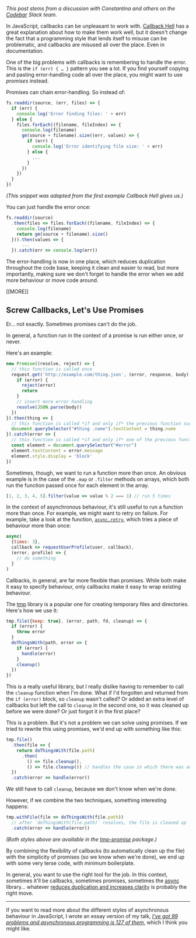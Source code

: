 *This post stems from a discussion with Constantina and others on the [Codebar][] Slack team.*

In JavaScript, callbacks can be unpleasant to work with. [Callback Hell][] has a great explanation about how to make them work well, but it doesn't change the fact that a programming style that lends itself to misuse can be problematic, and callbacks are misused all over the place. Even in documentation.

One of the big problems with callbacks is remembering to handle the error. This is the `if (err) { … }` pattern you see a lot. If you find yourself copying and pasting error-handling code all over the place, you might want to use *promises* instead.

Promises can chain error-handling. So instead of:

```javascript
fs.readdir(source, (err, files) => {
  if (err) {
    console.log('Error finding files: ' + err)
  } else {
    files.forEach((filename, fileIndex) => {
      console.log(filename)
      gm(source + filename).size((err, values) => {
        if (err) {
          console.log('Error identifying file size: ' + err)
        } else {
          ...
        }
      })
    })
  }
})
```

*(This snippet was adapted from the first example Callback Hell gives us.)*

You can just handle the error once:

```javascript
fs.readdir(source)
  .then(files => files.forEach((filename, fileIndex) => {
    console.log(filename)
    return gm(source + filename).size()
  })).then(values => {
      ...
  }).catch(err => console.log(err))
```

The error-handling is now in one place, which reduces duplication throughout the code base, keeping it clean and easier to read, but more importantly, making sure we don't forget to handle the error when we add more behaviour or move code around.

[[MORE]]

## Screw Callbacks, Let's Use Promises

Er… not exactly. Sometimes promises can't do the job.

In general, a function run in the context of a promise is run either once, or never.

Here's an example:

```javascript
new Promise((resolve, reject) => {
  // this function is called once
  request.get('http://example.com/thing.json', (error, response, body) => {
    if (error) {
      reject(error)
      return
    }
    // insert more error handling
    resolve(JSON.parse(body))
  })
}).then(thing => {
  // this function is called *if and only if* the previous function succeeded
  document.querySelector("#thing .name").textContent = thing.name
}).catch(error => {
  // this function is called *if and only if* one of the previous functions failed
  const element = document.querySelector("#error")
  element.textContent = error.message
  element.style.display = 'block'
})
```

Sometimes, though, we want to run a function more than once. An obvious example is in the case of the `.map` or `.filter` methods on arrays, which both run the function passed once for each element in the array.

```javascript
[1, 2, 3, 4, 5].filter(value => value % 2 === 1) // run 5 times
```

In the context of asynchronous behaviour, it's still useful to run a function more than once. For example, we might want to retry on failure. For example, take a look at the function, [`async.retry`][async.retry], which tries a piece of behaviour more than once:

```javascript
async(
  {times: 3},
  callback => requestUserProfile(user, callback),
  (error, profile) => {
    // do something
  }
)
```

Callbacks, in general, are far more flexible than promises. While both make it easy to specify behaviour, only callbacks make it easy to wrap existing behaviour.

The [tmp][] library is a popular one for creating temporary files and directories. Here's how we use it:

```javascript
tmp.file({keep: true}, (error, path, fd, cleanup) => {
  if (error) {
    throw error
  }
  doThingsWith(path, error => {
    if (error) {
      handle(error)
    }
    cleanup()
  })
})
```

This is a really useful library, but I really dislike having to remember to call the `cleanup` function when I'm done. What if I'd forgotten and returned from the `if (error)` block, so `cleanup` wasn't called? Or added an extra level of callbacks but left the call to `cleanup` in the second one, so it was cleaned up before we were done? Or just forgot it in the first place?

This is a problem. But it's not a problem we can solve using promises.  If we tried to rewrite this using promises, we'd end up with something like this:

```javascript
tmp.file()
  .then(file => {
    return doThingsWith(file.path)
      .then(
        () => file.cleanup(),
        () => file.cleanup()) // handles the case in which there was an error
  })
  .catch(error => handle(error))
```

We still have to call `cleanup`, because we don't know when we're done.

However, if we combine the two techniques, something interesting happens:

```javascript
tmp.withFile(file => doThingsWith(file.path))
  // after `doThingsWith(file.path)` resolves, the file is cleaned up
  .catch(error => handle(error))
```

*(Both styles above are available in the [tmp-promise][] package.)*

By combining the flexibility of callbacks (to automatically clean up the file) with the simplicity of promises (so we know when we're done), we end up with some very terse code, with minimum boilerplate.

In general, you want to use the right tool for the job. In this context, sometimes it'll be callbacks, sometimes promises, sometimes the [async][] library… whatever [reduces duplication and increases clarity][Four Elements of Simple Design] is probably the right move.

---

If you want to read more about the different styles of asynchronous behaviour in JavaScript, I wrote an essay version of my talk, *[I've got 99 problems and asynchronous programming is 127 of them][]*, which I think you might like.

[Codebar]: https://codebar.io/
[Callback Hell]: http://callbackhell.com/
[async.retry]: https://caolan.github.io/async/docs.html#retry
[tmp]: https://www.npmjs.com/package/tmp
[tmp-promise]: https://www.npmjs.com/package/tmp-promise
[async]: https://caolan.github.io/async/
[Four Elements of Simple Design]: http://blog.jbrains.ca/permalink/the-four-elements-of-simple-design
[I've got 99 problems and asynchronous programming is 127 of them]: https://noodlesandwich.com/talks/99-problems/essay
